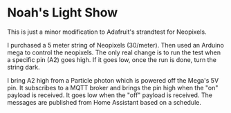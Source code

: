 # Noah's Light Show

This is just a minor modification to Adafruit's strandtest for Neopixels.  

I purchased a 5 meter string of Neopixels (30/meter).  Then used an 
Arduino mega to control the neopixels.  The only real change is to run 
the test when a specific pin (A2) goes high.  If it goes low, once the run 
is done, turn the string dark.

I bring A2 high from a Particle photon which is powered off the Mega's 5V pin.
It subscribes to a MQTT broker and brings the pin high when the "on" payload
is received.  It goes low when the "off" payload is received.  The messages
are published from Home Assistant based on a schedule.
